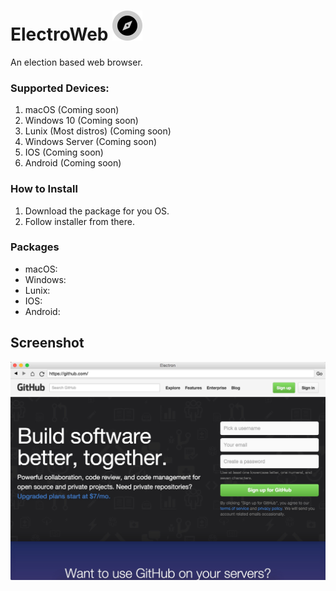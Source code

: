 # ElectroWeb ![logo](imj/EA043F8E-4920-454A-9297-E1F1AC5F8694.png)  
 
An election based web browser.

### Supported Devices:
1. macOS (Coming soon)
2. Windows 10 (Coming soon)
3. Lunix (Most distros) (Coming soon)
4. Windows Server (Coming soon)
5. IOS (Coming soon)
6. Android (Coming soon)

### How to Install
1. Download the package for you OS.
2. Follow installer from there.

### Packages
- macOS:
- Windows:
- Lunix:
- IOS:
- Android:

## Screenshot

![screenshot](imj/8889FF21-6691-4C98-B373-96B622DAA454.jpeg) 
